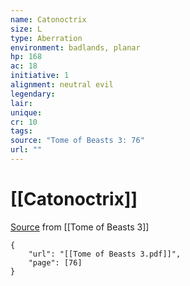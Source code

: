 ```yaml
---
name: Catonoctrix
size: L
type: Aberration
environment: badlands, planar
hp: 168
ac: 18
initiative: 1
alignment: neutral evil
legendary: 
lair: 
unique: 
cr: 10
tags: 
source: "Tome of Beasts 3: 76"
url: ""
---
```

# [[Catonoctrix]]

[Source](zotero://open-pdf/library/items/BLGR9HVR?page=76) from [[Tome of Beasts 3]]

```pdf
{
	"url": "[[Tome of Beasts 3.pdf]]",
	"page": [76]
}
```

